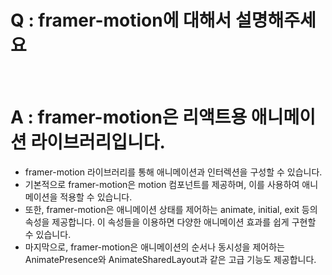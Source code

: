 # Q : framer-motion에 대해서 설명해주세요

<br />

# A : framer-motion은 리액트용 애니메이션 라이브러리입니다.

- framer-motion 라이브러리를 통해 애니메이션과 인터렉션을 구성할 수 있습니다.
- 기본적으로 framer-motion은 motion 컴포넌트를 제공하며, 이를 사용하여 애니메이션을 적용할 수 있습니다.
- 또한, framer-motion은 애니메이션 상태를 제어하는 animate, initial, exit 등의 속성을 제공합니다. 이 속성들을 이용하면 다양한 애니메이션 효과를 쉽게 구현할 수 있습니다.
- 마지막으로, framer-motion은 애니메이션의 순서나 동시성을 제어하는 AnimatePresence와 AnimateSharedLayout과 같은 고급 기능도 제공합니다.
